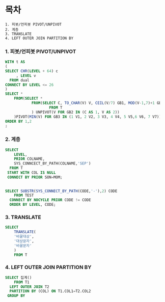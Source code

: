 # 목차
```
1. 피봇/언피봇 PIVOT/UNPIVOT
2. 계층
3. TRANSLATE
4. LEFT OUTER JOIN PARTITION BY
```


### 1. 피봇/언피봇 PIVOT/UNPIVOT
```SQL
WITH t AS
(
SELECT CHR(LEVEL + 64) c
     , LEVEL v
  FROM dual
CONNECT BY LEVEL <= 26
)
SELECT *
    FROM(SELECT *
            FROM(SELECT C, TO_CHAR(V) V, CEIL(V/7) GB1, MOD(V-1,7)+1 GB3
                    FROM T
            ) UNPIVOT(V FOR GB2 IN (C AS 1, V AS 2))
    )PIVOT(MIN(V) FOR GB3 IN (1 V1, 2 V2, 3 V3, 4 V4, 5 V5,6 V6, 7 V7))
ORDER BY 1,2
;
```



### 2. 계층
```SQL
SELECT
    LEVEL,
    PRIOR COLNAME,
    SYS_CONNCECT_BY_PATH(COLNAME,'SEP')
  FROM T
 START WITH COL IS NULL
 CONNECT BY PRIOR SON=MOM;
 
 
SELECT SUBSTR(SYS_CONNECT_BY_PATH(CODE,'-'),2) CODE
    FROM TEST
  CONNECT BY NOCYCLE PRIOR CODE != CODE
  ORDER BY LEVEL, CODE;
```


### 3. TRANSLATE
```SQL
SELECT
    TRANSLATE(
    '바꿀대상',
    '대상문자',
    '바꿀문자'
    )
    FROM T
```

### 4. LEFT OUTER JOIN PARTITION BY
```SQL
SELECT 집계()
    FROM T1
  LEFT OUTER JOIN T2
  PARTITION BY (COL) ON T1.COL1=T2.COL2
 GROUP BY
```
